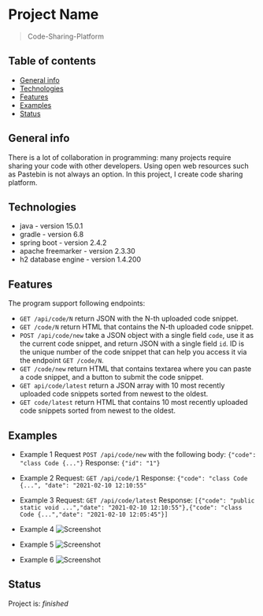 # Project Name
> Code-Sharing-Platform

## Table of contents
* [General info](#general-info)
* [Technologies](#technologies)
* [Features](#features)
* [Examples](#examples)
* [Status](#status)

## General info
There is a lot of collaboration in programming: many projects require sharing your code with other developers. Using open web resources such as Pastebin is not always an option. In this project, I create code sharing platform.

## Technologies
* java - version 15.0.1
* gradle - version 6.8
* spring boot - version 2.4.2
* apache freemarker - version 2.3.30
* h2 database engine - version 1.4.200

## Features
The program support following endpoints:
* ```GET /api/code/N``` return JSON with the N-th uploaded code snippet.
* ```GET /code/N``` return HTML that contains the N-th uploaded code snippet.
* ```POST /api/code/new``` take a JSON object with a single field ```code```, use it as the current code snippet, and return JSON with a single field ```id```. ID is the unique number of the code snippet that can help you access it via the endpoint ```GET /code/N```.
* ```GET /code/new``` return HTML that contains textarea where you can paste a code snippet, and a button to submit the code snippet.
* ```GET api/code/latest``` return a JSON array with 10 most recently uploaded code snippets sorted from newest to the oldest.
* ```GET code/latest``` return HTML that contains 10 most recently uploaded code snippets sorted from newest to the oldest.

## Examples
* Example 1
  Request ```POST /api/code/new``` with the following body:
  ```{"code": "class Code {..."}```
  Response: ```{"id": "1"}```
   
 
* Example 2
  Request: ```GET /api/code/1```
  Response: ```{"code": "class Code {...",
  "date": "2021-02-10 12:10:55"```
  

* Example 3
  Request: ```GET /api/code/latest```
  Response: ```[{"code": "public static void ...","date": "2021-02-10 12:10:55"},{"code": "class Code {...","date": "2021-02-10 12:05:45"}]```
  

* Example 4
  ![Screenshot](screenshots/new.png)
  

* Example 5
  ![Screenshot](screenshots/code.png)
  

* Example 6
  ![Screenshot](screenshots/latest.png)

## Status
Project is: _finished_